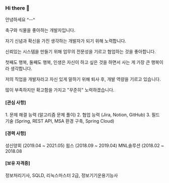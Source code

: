 ### Hi there 👋

안녕하세요 ^--^

축구와 식물을 좋아하는 개발자입니다.

자기 신념과 확신을 가진 생각하는 개발자가 되기 위해 노력합니다. 

신뢰있는 시스템을 만들기 위해 업무의 전문성을 기르고 협업하는 것을 좋아합니다. 

첫째도 행복, 둘째도 행복, 인생은 자신이 하고 싶은 것을 하면서 사는 게 가장 큰 행복이라 생각합니다.

저의 직업을 개발자라고 자신 있게 말하기 위해 퇴사 후, 개발 역량을 기르고 있습니다.

많이 부족하지만 확고함을 가지고 "꾸준히" 노력하겠습니다.

<h4>[관심 사항]</h4>
1. 문제 해결 능력 (알고리즘 문제 풀이) 
2. 협업 능력 (Jira, Notion, GitHub)
3. 필드 기술 (Spring, REST API, MSA 환경 구축, Spring Cloud)

<h4>[경력 사항]</h4>
성신양회 (2019.04 ~ 2021.05) 
윕스 (2018.09 ~ 2019.04)
MNL솔루션 (2018.02 ~ 2018.08

<h4>[보유 자격증]</h4>
정보처리기사, SQLD, 리눅스마스터 2급, 정보기기운용기능사 

<!--
**tmkim1/tmkim1** is a ✨ _special_ ✨ repository because its `README.md` (this file) appears on your GitHub profile.

Here are some ideas to get you started:

- 🔭 I’m currently working on ...
- 🌱 I’m currently learning ...
- 👯 I’m looking to collaborate on ...
- 🤔 I’m looking for help with ...
- 💬 Ask me about ...
- 📫 How to reach me: ...
- 😄 Pronouns: ...
- ⚡ Fun fact: ...
-->
